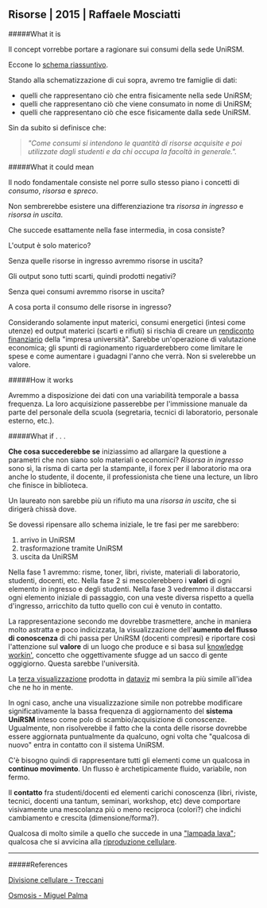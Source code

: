 ## Risorse | 2015 | Raffaele Mosciatti

#####What it is

Il concept vorrebbe portare a ragionare sui consumi della sede UniRSM.

Eccone lo [schema riassuntivo](http://i.imgur.com/LbtxYL9.png).

Stando alla schematizzazione di cui sopra, avremo tre famiglie di dati: 

- quelli che rappresentano ciò che entra fisicamente nella sede UniRSM;
- quelli che rappresentano ciò che viene consumato in nome di UniRSM;
- quelli che rappresentano ciò che esce fisicamente dalla sede UniRSM.

Sin da subito si definisce che:
> _"Come consumi si intendono le quantità di risorse acquisite e poi 
utilizzate dagli studenti e da chi occupa la facoltà in generale."._

#####What it could mean

Il nodo fondamentale consiste nel porre sullo stesso piano i concetti di _consumo_, _risorsa_ e _spreco_. 

Non sembrerebbe esistere una differenziazione tra _risorsa in ingresso_ e _risorsa in uscita_.

Che succede esattamente nella fase intermedia, in cosa consiste?

L'output è solo materico?

Senza quelle risorse in ingresso avremmo risorse in uscita?

Gli output sono tutti scarti, quindi prodotti negativi?

Senza quei consumi avremmo risorse in uscita?

A cosa porta il consumo delle risorse in ingresso?

Considerando solamente input materici, consumi energetici (intesi come utenze) ed output materici 
(scarti e rifiuti) si rischia di creare un [rendiconto finanziario](http://it.wikipedia.org/wiki/Rendiconto_finanziario) della "impresa università". Sarebbe un'operazione di valutazione economica; gli spunti di ragionamento 
riguarderebbero come limitare le spese e come aumentare i guadagni l'anno che verrà. 
Non si svelerebbe un valore.

#####How it works

Avremmo a disposizione dei dati con una variabilità temporale a bassa frequenza.
La loro acquisizione passerebbe per l'immissione manuale da parte del personale della scuola 
(segretaria, tecnici di laboratorio, personale esterno, etc.).

#####What if . . .

**Che cosa succederebbe se** iniziassimo ad allargare la questione a parametri che 
non siano solo materiali o economici? 
_Risorsa in ingresso_ sono sì, la risma di carta per la stampante, il forex per il laboratorio 
ma ora anche lo studente, il docente, il professionista che tiene una lecture, 
un libro che finisce in biblioteca.

Un laureato non sarebbe più un rifiuto ma una _risorsa in uscita_,
che si dirigerà chissà dove.

Se dovessi ripensare allo schema iniziale, le tre fasi per me sarebbero: 

1. arrivo in UniRSM
2. trasformazione tramite UniRSM
3. uscita da UniRSM

Nella fase 1 avremmo: risme, toner, libri, riviste, materiali di laboratorio, studenti, docenti, etc.
Nella fase 2 si mescolerebbero i **valori** di ogni elemento in ingresso e degli studenti.
Nella fase 3 vedremmo il distaccarsi ogni elemento iniziale di passaggio, con una veste diversa rispetto
a quella d'ingresso, arricchito da tutto quello con cui è venuto in contatto.

La rappresentazione secondo me dovrebbe trasmettere, anche in maniera molto astratta e poco indicizzata,
la visualizzazione dell'**aumento del flusso di conoscenza** di chi passa per UniRSM (docenti compresi) 
e riportare così l'attenzione sul **valore** di un luogo che produce e si basa sul 
[knowledge workin'](http://en.wikipedia.org/wiki/Knowledge_worker), 
concetto che oggettivamente sfugge ad un sacco di gente oggigiorno.
Questa sarebbe l'università.

La [terza visualizzazione](http://i.imgur.com/I3vjFVg.jpg) prodotta in [dataviz](https://github.com/LoreCame/ID2-2015/blob/master/2_dataviz/Raffaele/dataviz.md) 
mi sembra la più simile all'idea che ne ho in mente.

In ogni caso, anche una visualizzazione simile non potrebbe modificare significativamente
la bassa frequenza di aggiornamento del **sistema UniRSM** inteso come 
polo di scambio/acquisizione di conoscenze. Ugualmente, non risolverebbe il fatto che 
la conta delle risorse dovrebbe essere aggiornata puntualmente da qualcuno, ogni volta che 
"qualcosa di nuovo" entra in contatto con il sistema UniRSM.

C'è bisogno quindi di rappresentare tutti gli elementi come un qualcosa in **continuo movimento**.
Un flusso è archetipicamente fluido, variabile, non fermo.

Il **contatto** fra studenti/docenti ed elementi carichi conoscenza (libri, riviste, 
tecnici, docenti una tantum, seminari, workshop, etc) deve comportare visivamente 
una mescolanza più o meno reciproca (colori?) che indichi cambiamento e crescita (dimensione/forma?).

Qualcosa di molto simile a quello che succede in una ["lampada lava"](https://www.google.it/search?q=lampada+lava&rlz=1C1TEUA_enIT479IT480&espv=2&biw=1517&bih=714&tbm=isch&tbo=u&source=univ&sa=X&ei=XrcwVbjHH8Wv7AbFp4GYAQ&ved=0CDIQsAQ#q=lava+lamp&tbs=isz:l&tbm=isch&tbas=0&imgrc=7KaHQtgRXo7seM%253A%3ByFPmDrl76HJ-VM%3Bhttp%253A%252F%252Fwww.alanrudnick.org%252Fwp-content%252Fuploads%252F2013%252F12%252Flava-lamp.jpg%3Bhttp%253A%252F%252Fwww.alanrudnick.org%252F2013%252F12%252F18%252Fcoalesce-lava-lamp-ministry%252F%3B2592%3B1936); qualcosa che si avvicina alla [riproduzione cellulare](https://www.google.it/search?q=sdoppiamento+cellulare&rlz=1C1TEUA_enIT479IT480&espv=2&biw=1517&bih=714&source=lnms&tbm=isch&sa=X&ei=Q7wwVfzDIovA7Ab1loCgCw&sqi=2&ved=0CAcQ_AUoAg&dpr=0.9#tbm=isch&q=mitosi+microscopio).

---

#####References

[Divisione cellulare - Treccani](http://www.treccani.it/enciclopedia/divisione-cellulare_(Enciclopedia_della_Scienza_e_della_Tecnica)/)

[Osmosis - Miguel Palma](http://www.bloombergspace.com/artists/past/miguel-palma-comma-01/)


